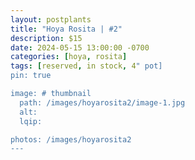 ```yaml
---
layout: postplants
title: "Hoya Rosita | #2"
description: $15
date: 2024-05-15 13:00:00 -0700
categories: [hoya, rosita]
tags: [reserved, in stock, 4" pot]
pin: true

image: # thumbnail
  path: /images/hoyarosita2/image-1.jpg
  alt:
  lqip:

photos: /images/hoyarosita2
---
```

